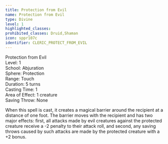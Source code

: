 ```yaml
---
title: Protection from Evil
name: Protection from Evil
type: Divine
level: 1
highlighted_classes: 
prohibited_classes: Druid,Shaman
icon: sppr107c
identifier: CLERIC_PROTECT_FROM_EVIL
---
```

Protection from Evil  
Level: 1  
School: Abjuration  
Sphere: Protection  
Range: Touch  
Duration: 5 turns  
Casting Time: 1  
Area of Effect: 1 creature  
Saving Throw: None  
  
When this spell is cast, it creates a magical barrier around the recipient at a distance of one foot. The barrier moves with the recipient and has two major effects: first, all attacks made by evil creatures against the protected creature receive a -2 penalty to their attack roll, and second, any saving throws caused by such attacks are made by the protected creature with a +2 bonus.  
